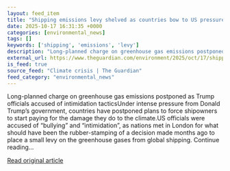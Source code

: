 ```yaml
---
layout: feed_item
title: "Shipping emissions levy shelved as countries bow to US pressure"
date: 2025-10-17 16:31:35 +0000
categories: [environmental_news]
tags: []
keywords: ['shipping', 'emissions', 'levy']
description: "Long-planned charge on greenhouse gas emissions postponed as Trump officials accused of intimidation tacticsUnder intense pressure from Donald Trump’s govern..."
external_url: https://www.theguardian.com/environment/2025/oct/17/shipping-emissions-levy-shelved-as-countries-bow-to-us-pressure
is_feed: true
source_feed: "Climate crisis | The Guardian"
feed_category: "environmental_news"
---
```


Long-planned charge on greenhouse gas emissions postponed as Trump officials accused of intimidation tacticsUnder intense pressure from Donald Trump’s government, countries have postponed plans to force shipowners to start paying for the damage they do to the climate.US officials were accused of “bullying” and “intimidation”, as nations met in London for what should have been the rubber-stamping of a decision made months ago to place a small levy on the greenhouse gases from global shipping. Continue reading...

[Read original article](https://www.theguardian.com/environment/2025/oct/17/shipping-emissions-levy-shelved-as-countries-bow-to-us-pressure)
